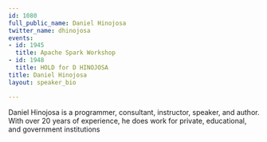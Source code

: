 ```yaml
---
id: 1080
full_public_name: Daniel Hinojosa
twitter_name: dhinojosa
events:
- id: 1945
  title: Apache Spark Workshop
- id: 1948
  title: HOLD for D HINOJOSA
title: Daniel Hinojosa
layout: speaker_bio

---
```

Daniel Hinojosa is a programmer, consultant, instructor, speaker, and author. With over 20 years of experience, he does work for private, educational, and government institutions